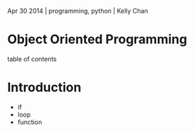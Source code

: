 Apr 30 2014 | programming, python | Kelly Chan
# Object Oriented Programming

table of contents

# Introduction

- if
- loop
- function
